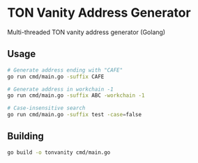 # TON Vanity Address Generator

Multi-threaded TON vanity address generator (Golang)

## Usage

```bash
# Generate address ending with "CAFE"
go run cmd/main.go -suffix CAFE

# Generate address in workchain -1
go run cmd/main.go -suffix ABC -workchain -1

# Case-insensitive search
go run cmd/main.go -suffix test -case=false
```

## Building
```bash
go build -o tonvanity cmd/main.go
```